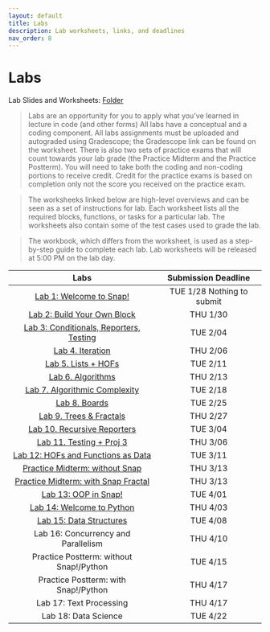```yaml
---
layout: default
title: Labs
description: Lab worksheets, links, and deadlines
nav_order: 8
---
```

# Labs

Lab Slides and Worksheets: [Folder](https://drive.google.com/drive/folders/1z6518_Tq-_wgIOnwOTZUg6O8sBNtHJAc?usp=sharing)

> Labs are an opportunity for you to apply what you've learned in lecture in code (and other forms) All labs have a conceptual and a coding component. All labs assignments must be uploaded and autograded using Gradescope; the Gradescope link can be found on the worksheet. There is also two sets of practice exams that will count towards your lab grade (the Practice Midterm and the Practice Postterm). You will need to take both the coding and non-coding portions to receive credit. Credit for the practice exams is based on completion only not the score you received on the practice exam. 

> The worksheeks linked below are high-level overviews and can be seen as a set of instructions for  lab. Each worksheet lists all the required blocks, functions, or tasks for a particular lab. The worksheets also contain some of the test cases used to grade the lab.

> The workbook, which differs from the worksheet, is used as a step-by-step guide to complete each lab. Lab worksheets will be released at 5:00 PM on the lab day. 

| Labs                                       | Submission Deadline       |
| :----:                                     | :----:                     |
| [Lab 1: Welcome to Snap!](https://docs.google.com/document/d/1A-e8t_ow2SamdUqJC9tfT11-ZaCn351NW3CpD-KvxN8/edit?usp=drive_link)                    | TUE 1/28 Nothing to submit |
| [Lab 2: Build Your Own Block](https://docs.google.com/document/d/1ewb7nT9CGZRqnbbYmKWaqXJHDqq6Nn0Y8vNOjgaMrBk/edit?tab=t.0#heading=h.ew4i1encppj2)                 | THU 1/30                   |
| [Lab 3: Conditionals, Reporters, Testing](https://docs.google.com/document/d/1NkU9MzRESC0F1l3A520-F2AtSnf3rheOFxvUEGXd4F8/edit?tab=t.0#heading=h.ew4i1encppj2)     | TUE 2/04                   |
| [Lab 4. Iteration](https://docs.google.com/document/d/1SWvggIxXtk3wzM85eEJru4YGwPWfNmsK9GN6H5soJXU/edit?usp=sharing)                            | THU 2/06                   |
| [Lab 5. Lists + HOFs](https://docs.google.com/document/d/1EH7DJaWCrdoW_qsfbOhbhztdpYP2PxiYcqGUIMlZjZA/edit?tab=t.0#heading=h.ew4i1encppj2)                         | TUE 2/11                   |
| [Lab 6. Algorithms](https://docs.google.com/document/d/1vBD-hA5BTbiBJIT-TstaM2wMu_bPbGt_XRrwTN-ZBWY/edit?tab=t.0)                            | THU 2/13                   |
| [Lab 7. Algorithmic Complexity](https://docs.google.com/document/d/1_WPGfNILSyaQ7ZWyC7fnYg0eZsqcVCgecd_ppZ66HF4/edit?tab=t.0)               | TUE 2/18                   |
| [Lab 8. Boards](https://docs.google.com/document/d/1HBaIfVG-E_DqzFi1ELJRuGj-4qlG_IyPHiTEEpNVKwk/edit?tab=t.0#heading=h.ew4i1encppj2)                               | TUE 2/25                   |
| [Lab 9. Trees & Fractals](https://docs.google.com/document/d/1_3KMAI3X7NQjgk9sa915RSrL8hryKjJVkGdhX1Bd6GE/edit?tab=t.0)                     | THU 2/27                   |
| [Lab 10. Recursive Reporters](https://docs.google.com/document/d/1-btXeE_tvxm0Qr8nM8d49dAXjr3NYKlSnDZJ0yoa5ns/edit?tab=t.0)                     | TUE 3/04                   |
| [Lab 11. Testing + Proj 3](https://docs.google.com/document/d/13DT79qEEZGMqNQVSggPznzyxt5Xih79Ul_YlCfqwy-U/edit?tab=t.0)                     | THU 3/06                   |
| [Lab 12: HOFs and Functions as Data](https://docs.google.com/document/d/1A3TMkxzEKlgz7y1sbfuaYBMfpXNtiKPArXnqdjjG0Rc/edit?tab=t.0#heading=h.ew4i1encppj2)           | TUE 3/11                   |
| [Practice Midterm: without Snap](https://us.prairielearn.com/pl/course_instance/177790/assessment/2509379)               | THU 3/13                   |
| [Practice Midterm: with Snap Fractal](https://us.prairielearn.com/pl/course_instance/177790/assessment/2509405)          | THU 3/13                   |
| [Lab 13: OOP in Snap!](https://docs.google.com/document/d/18OMc8HFIkOR8OigJdIvrlA96PIGkPdeVruULt_Wp6kk/edit?tab=t.0)                          | TUE 4/01                   |
| [Lab 14: Welcome to Python](https://docs.google.com/document/d/1lbhe0cc_rlM90a5W_d2HTXUrC4Gyrh50B4QJk6h---o/edit?tab=t.0#heading=h.ew4i1encppj2)                     | THU 4/03                   |
| [Lab 15: Data Structures](https://docs.google.com/document/d/1ST2xCSM4uPI_7m9NT_iyLvwXngTuR9geQf5YzYWy_vA/edit?tab=t.0#heading=h.ew4i1encppj2)                       | TUE 4/08                   |
| Lab 16: Concurrency and Parallelism           | THU 4/10                   |
| Practice Postterm: without Snap!/Python       | TUE 4/15                   |
| Practice Postterm: with Snap!/Python          | THU 4/17                   |
| Lab 17: Text Processing                       | THU 4/17                   |
| Lab 18: Data Science                          | TUE 4/22                   |




